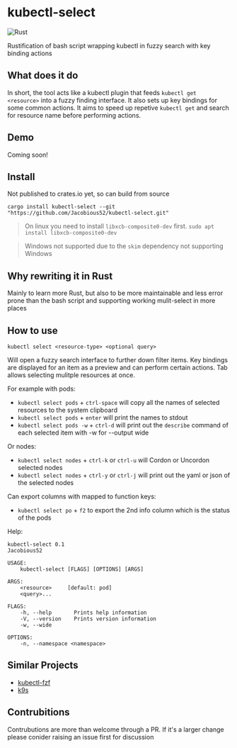 # kubectl-select

![Rust](https://github.com/Jacobious52/kubectl-select/workflows/Rust/badge.svg)

Rustification of bash script wrapping kubectl in fuzzy search with key binding actions

## What does it do

In short, the tool acts like a kubectl plugin that feeds `kubectl get <resource>` into a fuzzy finding interface. It also sets up key bindings for some common actions.
It aims to speed up repetive `kubectl get` and search for resource name before performing actions.

## Demo

Coming soon!

## Install

Not published to crates.io yet, so can build from source

`cargo install kubectl-select --git "https://github.com/Jacobious52/kubectl-select.git"`

> On linux you need to install `libxcb-composite0-dev` first. `sudo apt install libxcb-composite0-dev`

> Windows not supported due to the `skim` dependency not supporting Windows

## Why rewriting it in Rust

Mainly to learn more Rust, but also to be more maintainable and less error prone than the bash script and supporting working mulit-select in more places

## How to use

`kubectl select <resource-type> <optional query>`

Will open a fuzzy search interface to further down filter items. Key bindings are displayed for an item as a preview and can perform certain actions.
Tab allows selecting mulitple resources at once.

For example with pods:

- `kubectl select pods` + `ctrl-space` will copy all the names of selected resources to the system clipboard
- `kubectl select pods` + `enter` will print the names to stdout
- `kubectl select pods -w` + `ctrl-d` will print out the `describe` command of each selected item with -w for --output wide

Or nodes:
- `kubectl select nodes` + `ctrl-k` or `ctrl-u` will Cordon or Uncordon selected nodes
- `kubectl select nodes` + `ctrl-y` or `ctrl-j` will print out the yaml or json of the selected nodes

Can export columns with mapped to function keys:
- `kubectl select po` + `f2` to export the 2nd info column which is the status of the pods

Help:
```
kubectl-select 0.1
Jacobious52

USAGE:
    kubectl-select [FLAGS] [OPTIONS] [ARGS]

ARGS:
    <resource>     [default: pod]
    <query>...    

FLAGS:
    -h, --help       Prints help information
    -V, --version    Prints version information
    -w, --wide       

OPTIONS:
    -n, --namespace <namespace>  
```

## Similar Projects

- [kubectl-fzf](https://github.com/bonnefoa/kubectl-fzf)
- [k9s](https://github.com/derailed/k9s)

## Contrubitions

Contrubutions are more than welcome through a PR. 
If it's a larger change please conider raising an issue first for discussion

